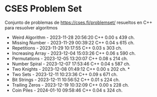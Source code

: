 # CSES Problem Set
 Conjunto de problemas de https://cses.fi/problemset/ resueltos en C++ para resuolver algoritmos
 
- Weird Algorithm   - 2023-11-28 20:56:20	C++	0.00 s	439 ch.
- Missing Number    - 2023-11-29 00:39:22	C++	0.04 s	615 ch.
- Repetitions       - 2023-11-29 10:17:55	C++	0.03 s	303 ch.
- Increasing Array  - 2023-12-04 15:03:26	C++	0.06 s	590 ch.
- Permutations      - 2023-12-05 13:20:07	C++	0.08 s	214 ch.
- Number Spiral     - 2023-12-07 17:53:46	C++	0.04 s	587 ch.
- Two Knights       - 2023-12-08 01:49:12	C++	0.00 s	202 ch. *
- Two Sets          - 2023-12-11 10:23:36	C++	0.09 s	671 ch.
- Bit Strings       - 2023-12-11 10:56:52	C++	0.01 s	224 ch.
- Trailing Zeros    - 2023-12-19 10:32:09	C++	0.00 s	228 ch.
- Coin Piles        - 2024-01-10 09:58:46	C++	0.04 s	324 ch.
